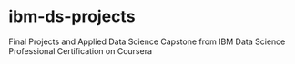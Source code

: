 # ibm-ds-projects
Final Projects and Applied Data Science Capstone from IBM Data Science Professional Certification on Coursera
